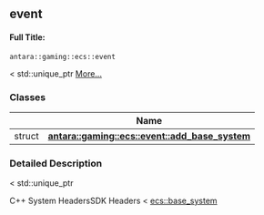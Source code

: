 

## event

#### Full Title:
```
antara::gaming::ecs::event
```




< std::unique_ptr  [More...](#detailed-description)






### Classes

|                | Name           |
| -------------- | -------------- |
| struct | **[antara::gaming::ecs::event::add_base_system](Classes/structantara_1_1gaming_1_1ecs_1_1event_1_1add__base__system.md)**  |







### Detailed Description

< std::unique_ptr 

























C++ System HeadersSDK Headers < [ecs::base_system](Classes/classantara_1_1gaming_1_1ecs_1_1base__system.md)











